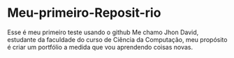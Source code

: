 # Meu-primeiro-Reposit-rio
Esse é meu primeiro teste usando o github
Me chamo Jhon David, estudante da faculdade do curso de Ciência da Computação, meu propósito é criar um portfólio a medida que vou aprendendo coisas novas.
